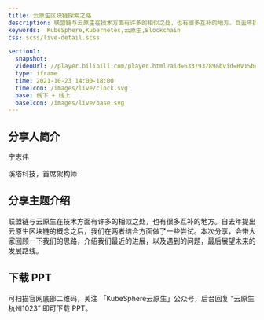 ```yaml
---
title: 云原生区块链探索之路
description: 联盟链与云原生在技术方面有许多的相似之处，也有很多互补的地方。自去年提出云原生区块链的概念之后，我们在两者结合方面做了一些尝试。本次分享，会带大家回顾一下我们的思路，介绍我们最近的进展，以及遇到的问题，最后展望未来的发展路线。
keywords:  KubeSphere,Kubernetes,云原生,Blockchain
css: scss/live-detail.scss

section1:
  snapshot: 
  videoUrl: //player.bilibili.com/player.html?aid=633793789&bvid=BV1Sb4y1h7eb&cid=430844218&page=1&high_quality=1
  type: iframe
  time: 2021-10-23 14:00-18:00
  timeIcon: /images/live/clock.svg
  base: 线下 + 线上
  baseIcon: /images/live/base.svg
---
```


## 分享人简介

宁志伟

溪塔科技，首席架构师

## 分享主题介绍

联盟链与云原生在技术方面有许多的相似之处，也有很多互补的地方。自去年提出云原生区块链的概念之后，我们在两者结合方面做了一些尝试。本次分享，会带大家回顾一下我们的思路，介绍我们最近的进展，以及遇到的问题，最后展望未来的发展路线。

## 下载 PPT

可扫描官网底部二维码，关注 「KubeSphere云原生」公众号，后台回复 “云原生杭州1023” 即可下载 PPT。
